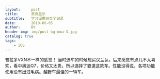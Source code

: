 ```yaml
---
layout:     post
title:      首页显示
subtitle:   学习设置网页全记录
date:       2018-06-05
author:     BY
header-img: img/post-bg-mma-3.jpg
catalog: true
tags:
    - iOS
---
```


普拉多VXN不一样的感觉！
当时选车的时候想买汉兰达。后来感觉有点儿不太喜欢，看中奥迪Q7，价格又太贵。所以选择了霸道这款车。性能没得说，各项功能使用没有出过毛病。越野车最佳的一辆车。










 

